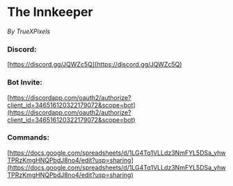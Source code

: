 # The Innkeeper
*By TrueXPixels*

### Discord: 
[https://discord.gg/JQWZc5Q](https://discord.gg/JQWZc5Q)

### Bot Invite: 
[https://discordapp.com/oauth2/authorize?client_id=346516120322179072&scope=bot](https://discordapp.com/oauth2/authorize?client_id=346516120322179072&scope=bot)

### Commands: 
[https://docs.google.com/spreadsheets/d/1LG4Tq1VLLdz3NmFYL5DSa_yhwTPRzKmgHNQPbdJ8no4/edit?usp=sharing](https://docs.google.com/spreadsheets/d/1LG4Tq1VLLdz3NmFYL5DSa_yhwTPRzKmgHNQPbdJ8no4/edit?usp=sharing)

